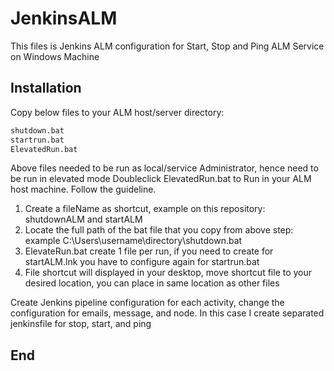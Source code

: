 # JenkinsALM

This files is Jenkins ALM configuration for Start, Stop and Ping ALM Service on Windows Machine

## Installation

Copy below files to your ALM host/server directory:
```bash
shutdown.bat
startrun.bat
ElevatedRun.bat
```

Above files needed to be run as local/service Administrator, hence need to be run in elevated mode
Doubleclick ElevatedRun.bat to Run in your ALM host machine. Follow the guideline.
1. Create a fileName as shortcut, example on this repository: shutdownALM and startALM
2. Locate the full path of the bat file that you copy from above step: example C:\Users\username\directory\shutdown.bat
3. ElevateRun.bat create 1 file per run, if you need to create for startALM.lnk you have to configure again for startrun.bat
4. File shortcut will displayed in your desktop, move shortcut file to your desired location, you can place in same location as other files

Create Jenkins pipeline configuration for each activity, change the configuration for emails, message, and node.
In this case I create separated jenkinsfile for stop, start, and ping

## End
